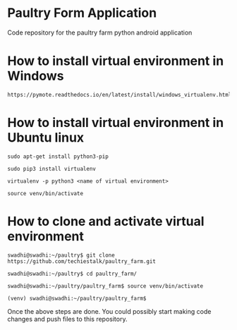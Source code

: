 # Paultry Form Application

 Code repository for the paultry farm python android application

# How to install virtual environment in Windows

```
https://pymote.readthedocs.io/en/latest/install/windows_virtualenv.html
```

# How to install virtual environment in Ubuntu linux

```
sudo apt-get install python3-pip

sudo pip3 install virtualenv 

virtualenv -p python3 <name of virtual environment>

source venv/bin/activate
```

# How to clone and activate virtual environment

```
swadhi@swadhi:~/paultry$ git clone https://github.com/techiestalk/paultry_farm.git

swadhi@swadhi:~/paultry$ cd paultry_farm/

swadhi@swadhi:~/paultry/paultry_farm$ source venv/bin/activate

(venv) swadhi@swadhi:~/paultry/paultry_farm$ 
```


Once the above steps are done. You could possibly start making code changes and push files to this repository.

